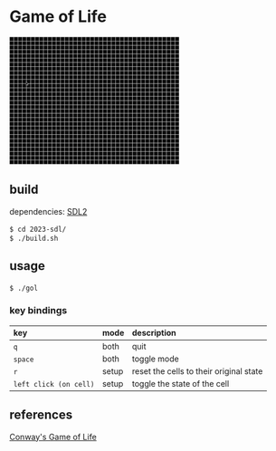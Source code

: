 # Game of Life

![](./2023-sdl/life.gif)

## build

dependencies: [SDL2](https://www.libsdl.org/)

```shell
$ cd 2023-sdl/
$ ./build.sh
```

## usage

```shell
$ ./gol
```

### key bindings

| key                    | mode  | description                             |
| :--------------------- | :---- | :-------------------------------------- |
| `q`                    | both  | quit                                    |
| `space`                | both  | toggle mode                             |
| `r`                    | setup | reset the cells to their original state |
| `left click (on cell)` | setup | toggle the state of the cell            |

## references

[Conway's Game of Life](https://en.wikipedia.org/wiki/Conway's_Game_of_Life)
